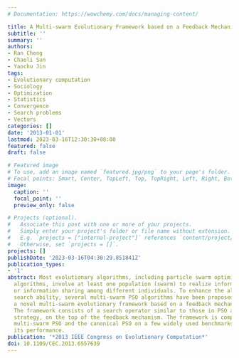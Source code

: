 ```yaml
---
# Documentation: https://wowchemy.com/docs/managing-content/

title: A Multi-swarm Evolutionary Framework based on a Feedback Mechanism
subtitle: ''
summary: ''
authors:
- Ran Cheng
- Chaoli Sun
- Yaochu Jin
tags:
- Evolutionary computation
- Sociology
- Optimization
- Statistics
- Convergence
- Search problems
- Vectors
categories: []
date: '2013-01-01'
lastmod: 2023-03-16T12:30:30+08:00
featured: false
draft: false

# Featured image
# To use, add an image named `featured.jpg/png` to your page's folder.
# Focal points: Smart, Center, TopLeft, Top, TopRight, Left, Right, BottomLeft, Bottom, BottomRight.
image:
  caption: ''
  focal_point: ''
  preview_only: false

# Projects (optional).
#   Associate this post with one or more of your projects.
#   Simply enter your project's folder or file name without extension.
#   E.g. `projects = ["internal-project"]` references `content/project/deep-learning/index.md`.
#   Otherwise, set `projects = []`.
projects: []
publishDate: '2023-03-16T04:30:29.851841Z'
publication_types:
- '1'
abstract: Most evolutionary algorithms, including particle swarm optimization (PSO)
  algorithms, involve at least one population (swarm) to realize information exchange
  or information sharing among different individuals. To enhance the algorithms' global
  search ability, several multi-swarm PSO algorithms have been proposed. In this paper,
  a novel multi-swarm evolutionary framework based on a feedback mechanism is introduced.
  The framework consists of a search operator similar to those in PSO and a mutation
  strategy, on the top of the feedback mechanism. The framework is compared with a
  multi-swarm PSO and the canonical PSO on a few widely used benchmarks to demonstrate
  its performance.
publication: '*2013 IEEE Congress on Evolutionary Computation*'
doi: 10.1109/CEC.2013.6557639
---
```

